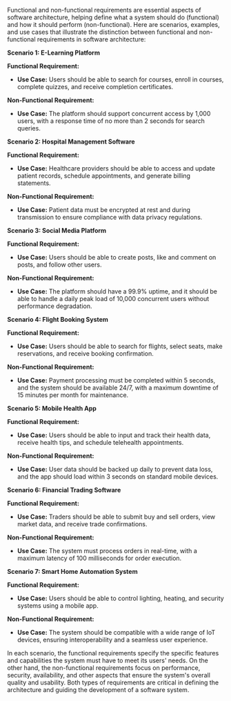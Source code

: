 Functional and non-functional requirements are essential aspects of software architecture, helping define what a system should do (functional) and how it should perform (non-functional). Here are scenarios, examples, and use cases that illustrate the distinction between functional and non-functional requirements in software architecture:

**Scenario 1: E-Learning Platform**

**Functional Requirement:**

- **Use Case:** Users should be able to search for courses, enroll in courses, complete quizzes, and receive completion certificates.

**Non-Functional Requirement:**

- **Use Case:** The platform should support concurrent access by 1,000 users, with a response time of no more than 2 seconds for search queries.

**Scenario 2: Hospital Management Software**

**Functional Requirement:**

- **Use Case:** Healthcare providers should be able to access and update patient records, schedule appointments, and generate billing statements.

**Non-Functional Requirement:**

- **Use Case:** Patient data must be encrypted at rest and during transmission to ensure compliance with data privacy regulations.

**Scenario 3: Social Media Platform**

**Functional Requirement:**

- **Use Case:** Users should be able to create posts, like and comment on posts, and follow other users.

**Non-Functional Requirement:**

- **Use Case:** The platform should have a 99.9% uptime, and it should be able to handle a daily peak load of 10,000 concurrent users without performance degradation.

**Scenario 4: Flight Booking System**

**Functional Requirement:**

- **Use Case:** Users should be able to search for flights, select seats, make reservations, and receive booking confirmation.

**Non-Functional Requirement:**

- **Use Case:** Payment processing must be completed within 5 seconds, and the system should be available 24/7, with a maximum downtime of 15 minutes per month for maintenance.

**Scenario 5: Mobile Health App**

**Functional Requirement:**

- **Use Case:** Users should be able to input and track their health data, receive health tips, and schedule telehealth appointments.

**Non-Functional Requirement:**

- **Use Case:** User data should be backed up daily to prevent data loss, and the app should load within 3 seconds on standard mobile devices.

**Scenario 6: Financial Trading Software**

**Functional Requirement:**

- **Use Case:** Traders should be able to submit buy and sell orders, view market data, and receive trade confirmations.

**Non-Functional Requirement:**

- **Use Case:** The system must process orders in real-time, with a maximum latency of 100 milliseconds for order execution.

**Scenario 7: Smart Home Automation System**

**Functional Requirement:**

- **Use Case:** Users should be able to control lighting, heating, and security systems using a mobile app.

**Non-Functional Requirement:**

- **Use Case:** The system should be compatible with a wide range of IoT devices, ensuring interoperability and a seamless user experience.

In each scenario, the functional requirements specify the specific features and capabilities the system must have to meet its users' needs. On the other hand, the non-functional requirements focus on performance, security, availability, and other aspects that ensure the system's overall quality and usability. Both types of requirements are critical in defining the architecture and guiding the development of a software system.